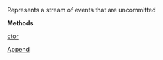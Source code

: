 Represents a stream of events that are uncommitted

**Methods**

[ctor](Bifrost.Events.UncommittedEventStream.ctor)


[Append](Bifrost.Events.UncommittedEventStream.Append)
